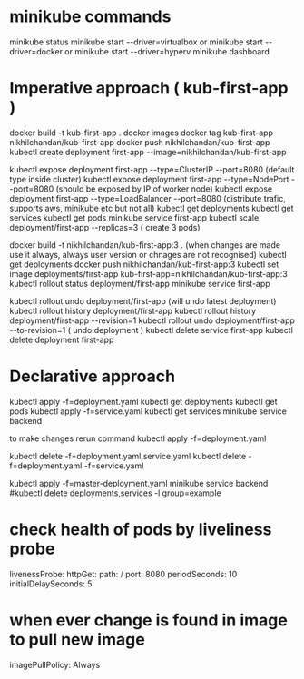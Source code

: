 # minikube commands
minikube status
minikube start --driver=virtualbox or minikube start --driver=docker or minikube start --driver=hyperv
minikube dashboard

# Imperative approach ( kub-first-app )
docker build -t kub-first-app .
docker images
docker tag kub-first-app nikhilchandan/kub-first-app 
docker push nikhilchandan/kub-first-app 
kubectl create deployment first-app --image=nikhilchandan/kub-first-app 

kubectl expose deployment first-app --type=ClusterIP --port=8080 (default type inside cluster)
kubectl expose deployment first-app --type=NodePort --port=8080 (should be exposed by IP of worker node)
kubectl expose deployment first-app --type=LoadBalancer --port=8080  (distribute trafic, supports aws, minikube etc but not all)
kubectl get deployments
kubectl get services
kubectl get pods
minikube service first-app 
kubectl scale deployment/first-app --replicas=3 ( create 3 pods)

docker build -t nikhilchandan/kub-first-app:3 . (when changes are made use it always, always user version or chnages are not recognised)
kubectl get deployments
docker push nikhilchandan/kub-first-app:3
kubectl set image deployments/first-app kub-first-app=nikhilchandan/kub-first-app:3
kubectl rollout status deployment/first-app 
minikube service first-app 

kubectl rollout undo deployment/first-app (will undo latest deployment)
kubectl rollout history deployment/first-app
kubectl rollout history deployment/first-app --revision=1
kubectl rollout undo deployment/first-app --to-revision=1 ( undo deployment )
kubectl delete service first-app
kubectl delete deployment first-app

# Declarative approach 
kubectl apply -f=deployment.yaml 
kubectl get deployments
kubectl get pods
kubectl apply -f=service.yaml 
kubectl get services
minikube service backend

to make changes rerun command
kubectl apply -f=deployment.yaml 

kubectl delete -f=deployment.yaml,service.yaml 
kubectl delete -f=deployment.yaml -f=service.yaml 

kubectl apply -f=master-deployment.yaml
minikube service backend
#kubectl delete deployments,services -l group=example

# check health of pods by liveliness probe
livenessProbe:
httpGet:
path: /
port: 8080
periodSeconds: 10
initialDelaySeconds: 5

# when ever change is found in image to pull new image
imagePullPolicy: Always







